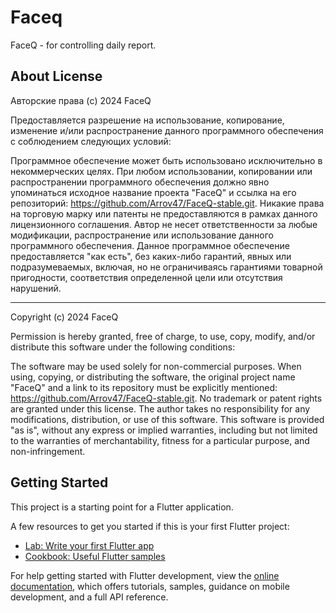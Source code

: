# Faceq

FaceQ - for controlling daily report.

## About License
Авторские права (c) 2024 FaceQ

Предоставляется разрешение на использование, копирование, изменение и/или распространение данного программного обеспечения с соблюдением следующих условий:

Программное обеспечение может быть использовано исключительно в некоммерческих целях.
При любом использовании, копировании или распространении программного обеспечения должно явно упоминаться исходное название проекта "FaceQ" и ссылка на его репозиторий: https://github.com/Arrov47/FaceQ-stable.git.
Никакие права на торговую марку или патенты не предоставляются в рамках данного лицензионного соглашения.
Автор не несет ответственности за любые модификации, распространение или использование данного программного обеспечения.
Данное программное обеспечение предоставляется "как есть", без каких-либо гарантий, явных или подразумеваемых, включая, но не ограничиваясь гарантиями товарной пригодности, соответствия определенной цели или отсутствия нарушений.

------------------------------------------------------------------------------------------------------------------------------------------------------------------

Copyright (c) 2024 FaceQ

Permission is hereby granted, free of charge, to use, copy, modify, and/or distribute this software under the following conditions:

The software may be used solely for non-commercial purposes.
When using, copying, or distributing the software, the original project name "FaceQ" and a link to its repository must be explicitly mentioned: https://github.com/Arrov47/FaceQ-stable.git.
No trademark or patent rights are granted under this license.
The author takes no responsibility for any modifications, distribution, or use of this software.
This software is provided "as is", without any express or implied warranties, including but not limited to the warranties of merchantability, fitness for a particular purpose, and non-infringement.

## Getting Started

This project is a starting point for a Flutter application.

A few resources to get you started if this is your first Flutter project:

- [Lab: Write your first Flutter app](https://docs.flutter.dev/get-started/codelab)
- [Cookbook: Useful Flutter samples](https://docs.flutter.dev/cookbook)

For help getting started with Flutter development, view the
[online documentation](https://docs.flutter.dev/), which offers tutorials,
samples, guidance on mobile development, and a full API reference.
